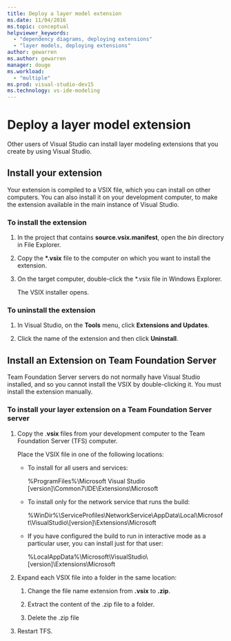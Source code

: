 ```yaml
---
title: Deploy a layer model extension
ms.date: 11/04/2016
ms.topic: conceptual
helpviewer_keywords:
  - "dependency diagrams, deploying extensions"
  - "layer models, deploying extensions"
author: gewarren
ms.author: gewarren
manager: douge
ms.workload:
  - "multiple"
ms.prod: visual-studio-dev15
ms.technology: vs-ide-modeling
---
```

# Deploy a layer model extension

Other users of Visual Studio can install layer modeling extensions that you create by using Visual Studio.

## Install your extension

Your extension is compiled to a VSIX file, which you can install on other computers. You can also install it on your development computer, to make the extension available in the main instance of Visual Studio.

### To install the extension

1. In the project that contains **source.vsix.manifest**, open the *bin* directory in File Explorer.

2. Copy the **\*.vsix** file to the computer on which you want to install the extension.

3. On the target computer, double-click the *.vsix file in Windows Explorer.

    The VSIX installer opens.

### To uninstall the extension

1.  In Visual Studio, on the **Tools** menu, click **Extensions and Updates**.

2.  Click the name of the extension and then click **Uninstall**.

## Install an Extension on Team Foundation Server

Team Foundation Server servers do not normally have Visual Studio installed, and so you cannot install the VSIX by double-clicking it. You must install the extension manually.

### To install your layer extension on a Team Foundation Server server

1.  Copy the .**vsix** files from your development computer to the Team Foundation Server (TFS) computer.

     Place the VSIX file in one of the following locations:

    -   To install for all users and services:

         %ProgramFiles%\Microsoft Visual Studio [version]\Common7\IDE\Extensions\Microsoft

    -   To install only for the network service that runs the build:

         %WinDir%\ServiceProfiles\NetworkService\AppData\Local\Microsoft\VisualStudio\\[version]\Extensions\Microsoft

    -   If you have configured the build to run in interactive mode as a particular user, you can install just for that user:

         %LocalAppData%\Microsoft\VisualStudio\\[version]\Extensions\Microsoft

2.  Expand each VSIX file into a folder in the same location:

    1.  Change the file name extension from **.vsix** to **.zip**.

    2.  Extract the content of the .zip file to a folder.

    3.  Delete the .zip file

3.  Restart TFS.
